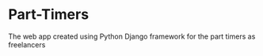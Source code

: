 # Part-Timers
The web app created using Python Django framework for the part timers as freelancers 
